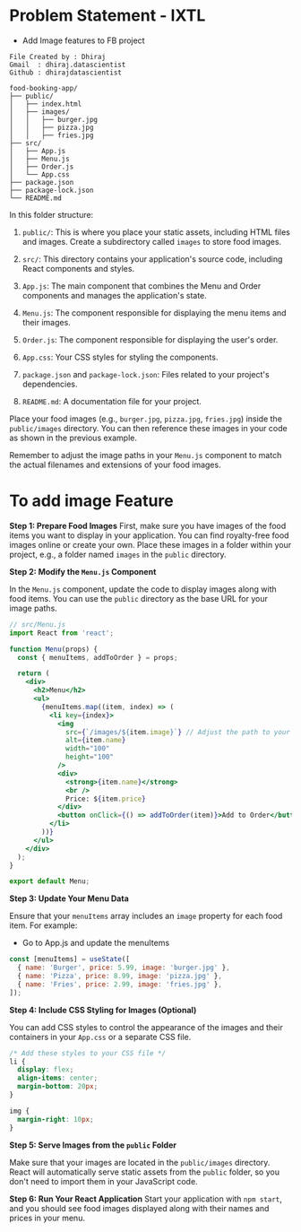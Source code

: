 # Problem Statement - IXTL 
* Add Image features to FB project

```
File Created by : Dhiraj
Gmail  : dhiraj.datascientist
Github : dhirajdatascientist
```

```plaintext
food-booking-app/
├── public/
│   ├── index.html
│   ├── images/
│   │   ├── burger.jpg
│   │   ├── pizza.jpg
│   │   ├── fries.jpg
├── src/
│   ├── App.js
│   ├── Menu.js
│   ├── Order.js
│   └── App.css
├── package.json
├── package-lock.json
└── README.md
```

In this folder structure:

1. `public/`: This is where you place your static assets, including HTML files and images. Create a subdirectory called `images` to store food images.

2. `src/`: This directory contains your application's source code, including React components and styles.

3. `App.js`: The main component that combines the Menu and Order components and manages the application's state.

4. `Menu.js`: The component responsible for displaying the menu items and their images.

5. `Order.js`: The component responsible for displaying the user's order.

6. `App.css`: Your CSS styles for styling the components.

7. `package.json` and `package-lock.json`: Files related to your project's dependencies.

8. `README.md`: A documentation file for your project.

Place your food images (e.g., `burger.jpg`, `pizza.jpg`, `fries.jpg`) inside the `public/images` directory. You can then reference these images in your code as shown in the previous example.

Remember to adjust the image paths in your `Menu.js` component to match the actual filenames and extensions of your food images.

# To add image Feature

**Step 1: Prepare Food Images**
First, make sure you have images of the food items you want to display in your application. You can find royalty-free food images online or create your own. Place these images in a folder within your project, e.g., a folder named `images` in the `public` directory.

**Step 2: Modify the `Menu.js` Component**

In the `Menu.js` component, update the code to display images along with food items. You can use the `public` directory as the base URL for your image paths.

```jsx
// src/Menu.js
import React from 'react';

function Menu(props) {
  const { menuItems, addToOrder } = props;

  return (
    <div>
      <h2>Menu</h2>
      <ul>
        {menuItems.map((item, index) => (
          <li key={index}>
            <img
              src={`/images/${item.image}`} // Adjust the path to your images
              alt={item.name}
              width="100"
              height="100"
            />
            <div>
              <strong>{item.name}</strong>
              <br />
              Price: ${item.price}
            </div>
            <button onClick={() => addToOrder(item)}>Add to Order</button>
          </li>
        ))}
      </ul>
    </div>
  );
}

export default Menu;
```

**Step 3: Update Your Menu Data**

Ensure that your `menuItems` array includes an `image` property for each food item. For example:

* Go to App.js and update the menuItems

```jsx
const [menuItems] = useState([
  { name: 'Burger', price: 5.99, image: 'burger.jpg' },
  { name: 'Pizza', price: 8.99, image: 'pizza.jpg' },
  { name: 'Fries', price: 2.99, image: 'fries.jpg' },
]);
```

**Step 4: Include CSS Styling for Images (Optional)**

You can add CSS styles to control the appearance of the images and their containers in your `App.css` or a separate CSS file.

```css
/* Add these styles to your CSS file */
li {
  display: flex;
  align-items: center;
  margin-bottom: 20px;
}

img {
  margin-right: 10px;
}
```

**Step 5: Serve Images from the `public` Folder**

Make sure that your images are located in the `public/images` directory. React will automatically serve static assets from the `public` folder, so you don't need to import them in your JavaScript code.

**Step 6: Run Your React Application**
Start your application with `npm start`, and you should see food images displayed along with their names and prices in your menu.
